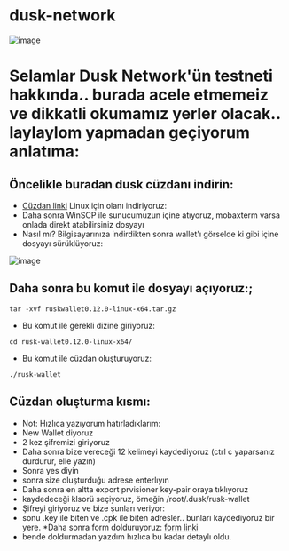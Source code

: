 # dusk-network

![image](https://user-images.githubusercontent.com/101149671/202469219-95f8ba9c-1bc3-4972-8a26-3ace0dd74b5f.png)


# Selamlar Dusk Network'ün testneti hakkında.. burada acele etmemeiz ve dikkatli okumamız yerler olacak.. laylaylom yapmadan geçiyorum anlatıma:


## Öncelikle buradan dusk cüzdanı indirin:

 * [Cüzdan linki](https://github.com/dusk-network/wallet-cli/releases/tag/v0.12.0#assets) Linux için olanı indiriyoruz:
 * Daha sonra WinSCP ile sunucumuzun içine atıyoruz, mobaxterm varsa onlada direkt atabilirsiniz dosyayı
 * Nasıl mı? Bilgisayarınıza indirdikten sonra wallet'ı görselde ki gibi içine dosyayı sürüklüyoruz:

![image](https://user-images.githubusercontent.com/101149671/202469805-c84e7bf1-4bb5-4324-84cd-6a5870ccd532.png)

## Daha sonra bu komut ile dosyayı açıyoruz:;

```
tar -xvf ruskwallet0.12.0-linux-x64.tar.gz
```

 * Bu komut ile gerekli dizine giriyoruz:

```
cd rusk-wallet0.12.0-linux-x64/
```
* Bu komut ile cüzdan oluşturuyoruz:
```
./rusk-wallet
```

## Cüzdan oluşturma kısmı:

* Not: Hızlıca yazıyorum hatırladıklarım:
* New Wallet diyoruz
* 2 kez şifremizi giriyoruz
* Daha sonra bize vereceği 12 kelimeyi kaydediyoruz (ctrl c yaparsanız durdurur, elle yazın)
* Sonra yes diyin
* sonra size oluşturduğu adrese enterlıyın 
* Daha sonra en altta export prvisioner key-pair oraya tıklıyoruz
* kaydedeceği klsorü seçiyoruz, örneğin /root/.dusk/rusk-wallet
* Şifreyi giriyoruz ve bize şunları veriyor:
* sonu .key ile biten ve .cpk ile biten adresler.. bunları kaydediyoruz bir yere.
*Daha sonra form dolduruyoruz: [form linki](https://docs.google.com/forms/d/e/1FAIpQLScxABRnszbBEaTZAIg2TwfJVIq0kRggy8QK2MRBTO7vuyP_Ug/viewform)
* bende doldurmadan yazdım hızlıca bu kadar detaylı oldu.



